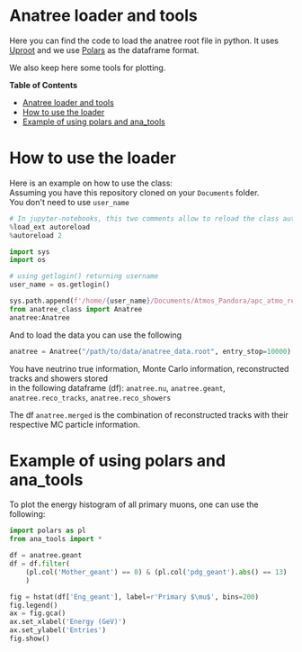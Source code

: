# Anatree loader and tools

Here you can find the code to load the anatree root file in python. 
It uses [Uproot](https://uproot.readthedocs.io/en/latest/basic.html) and we use [Polars](https://pola-rs.github.io/polars-book/user-guide/) as the dataframe format. 

We also keep here some tools for plotting.

<!-- markdown-toc start - Don't edit this section. Run M-x markdown-toc-refresh-toc -->
**Table of Contents**

- [Anatree loader and tools](#anatree-loader-and-tools)
- [How to use the loader](#how-to-use-the-loader)
- [Example of using polars and ana_tools](#example-of-using-polars-and-ana_tools)

<!-- markdown-toc end -->

# How to use the loader

Here is an example on how to use the class:  
Assuming you have this repository cloned on your `Documents` folder.  
You don't need to use `user_name`

``` python
# In jupyter-notebooks, this two comments allow to reload the class automatically in case of changes
%load_ext autoreload
%autoreload 2

import sys
import os

# using getlogin() returning username
user_name = os.getlogin()

sys.path.append(f'/home/{user_name}/Documents/Atmos_Pandora/apc_atmo_repo/Anatree/')
from anatree_class import Anatree
anatree:Anatree
```

And to load the data you can use the following

``` python
anatree = Anatree("/path/to/data/anatree_data.root", entry_stop=10000)
```

You have neutrino true information, Monte Carlo information, reconstructed tracks and showers stored  
in the following dataframe (df): `anatree.nu`, `anatree.geant`, `anatree.reco_tracks`, `anatree.reco_showers`

The df `anatree.merged` is the combination of reconstructed tracks with their respective MC particle information.

# Example of using polars and ana_tools

To plot the energy histogram of all primary muons, one can use the following:

``` python
import polars as pl
from ana_tools import *

df = anatree.geant
df = df.filter(
    (pl.col('Mother_geant') == 0) & (pl.col('pdg_geant').abs() == 13)
    )

fig = hstat(df['Eng_geant'], label=r'Primary $\mu$', bins=200)
fig.legend()
ax = fig.gca()
ax.set_xlabel('Energy (GeV)')
ax.set_ylabel('Entries')
fig.show()
```



